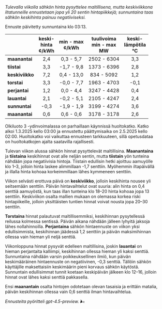 *Tulevalla viikolla sähkön hinta pysyttelee maltillisena, mutta keskiviikkona iltatunneille ennustetaan jopa yli 20 sentin hintapiikkejä; sunnuntaina taas sähkön keskihinta painuu negatiiviseksi.*

Ennuste päivitetty sunnuntaina klo 03:13.

|              | keski-<br>hinta<br>¢/kWh | min - max<br>¢/kWh | tuulivoima<br>min - max<br>MW | keski-<br>lämpötila<br>°C |
|:-------------|:----------------:|:----------------:|:-------------:|:-------------:|
| **maanantai**   |       2,4        |     0,3 - 5,7      |     2502 - 6304     |      3,3       |
| **tiistai**     |       3,3        |    -1,7 - 9,8      |     1373 - 6396     |      2,8       |
| **keskiviikko** |       7,2        |     0,4 - 13,0     |      834 - 5092     |      1,2       |
| **torstai**     |       3,3        |    -0,0 - 7,7      |     1963 - 4703     |     -0,1       |
| **perjantai**   |       1,2        |     0,0 - 4,4      |     3247 - 4428     |      0,4       |
| **lauantai**    |       2,1        |    -0,2 - 5,1      |     2105 - 4247     |      2,4       |
| **sunnuntai**   |      -0,3        |    -1,9 - 1,9      |     3199 - 4274     |      3,6       |
| **maanantai**   |       0,6        |     0,6 - 0,6      |     3178 - 3178     |      2,6       |

Olkiluoto 3 -ydinvoimalassa on parhaillaan käynnissä huoltokatko. Katko alkoi 1.3.2025 kello 03:00 ja ennustettu päättymisaika on 2.5.2025 kello 02:00. Huoltokatko voi vaikuttaa ennusteen tarkkuuteen, sillä opetusdataa on huoltokatkojen ajalta saatavilla rajallisesti.

Tulevan viikon alussa sähkön hinnat pysyttelevät maltillisina. **Maanantaina** ja **tiistaina** keskihinnat ovat alle neljän sentin, mutta **tiistain** yön tunteina nähdään jopa negatiivisia hintoja. Tiistain edullisin hetki ajoittuu aamuyölle klo 1–3, jolloin hinta laskee alimmillaan -1,7 senttiin. Myöhemmin iltapäivällä ja illalla hinta kohoaa korkeimmillaan lähes kymmeneen senttiin.

Viikon selvästi erottuva päivä on **keskiviikko**, jolloin keskihinta nousee yli seitsemään senttiin. Päivän hintavaihtelut ovat suuria: alin hinta on 0,4 senttiä aamuyöstä, kun taas illan tunteina klo 18–20 hinta kohoaa jopa 13 senttiin. Keskiviikon osalta mallien mukaan on olemassa korkea riski hintapiikeille, jolloin yksittäisten tuntien hinnat voivat nousta jopa 20–30 senttiin.

**Torstaina** hinnat palautuvat maltillisemmiksi, keskihinnan pysytellessä reilussa kolmessa sentissä. Päivän aikana nähdään jälleen lyhyitä jaksoja lähes nollahinnoilla. **Perjantaina** sähkön hintaennuste on viikon yksi edullisimmista, keskihinnan jäädessä 1,2 senttiin ja päivän maksimihinnan ollessa vain hieman yli neljä senttiä.

Viikonloppuna hinnat pysyvät edelleen maltillisina, joskin **lauantai** on hieman perjantaita kalliimpi, keskihinnan ollessa hieman yli kaksi senttiä. Sunnuntaina nähdään varsin poikkeuksellinen ilmiö, kun päivän keskimääräinen hintaennuste on negatiivinen, -0,3 senttiä. Tällöin sähkön käyttäjille maksettaisiin keskimäärin pieni korvaus sähkön käytöstä. Sunnuntain edullisimmat tunnit koetaan keskipäivän jälkeen klo 12–16, jolloin hinnat ovat lähes kaksi senttiä pakkasella.

Ensi **maanantain** osalta hintojen odotetaan olevan tasaisia ja erittäin matalia, päivän keskihinnan ollessa vain 0,6 senttiä ilman hintavaihtelua.

*Ennusteita pyöritteli gpt-4.5-preview.* 🌬️
